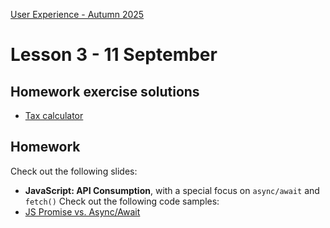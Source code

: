 [User Experience - Autumn 2025](https://github.com/arturomorarioja-kea/WD_UX_E25/blob/main/README.md)

# Lesson 3 - 11 September

## Homework exercise solutions
- [Tax calculator](https://github.com/arturomorarioja/kea_js_tax_calculator_solution)

[- Temperature converter(https://github.com/arturomorarioja/kea_js_temperature_converter_solution)]: #

[-> slides JavaScript API Consumption -> be patient!]: #
[  -> code samples: https://codepen.io/arturomorarioja/pen/JjwPPbX, js_basic_fetch + js_api_consumption_methods + js_api_consumption]: #
[  -> discuss API keys]: #
[  -> Consume The Meal API]: #
[  -> In-class exercise: Project Gutenberg]: #

[-> WHEN THEY GET TIRED]: #
[-> slides Responsive Web Design: breakpoints, media queries, mobile first]: #
[  -> auto margins + contact flex + <a> styling]: #

## Homework
Check out the following slides:
- **JavaScript: API Consumption**, with a special focus on `async/await` and `fetch()`
Check out the following code samples:
- [JS Promise vs. Async/Await](https://codepen.io/arturomorarioja/pen/JjwPPbX)
